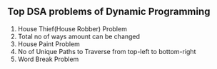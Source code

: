 ## Top DSA problems of Dynamic Programming

1. House Thief(House Robber) Problem
2. Total no of ways amount can be changed
3. House Paint Problem
4. No of Unique Paths to Traverse from top-left to bottom-right
5. Word Break Problem
